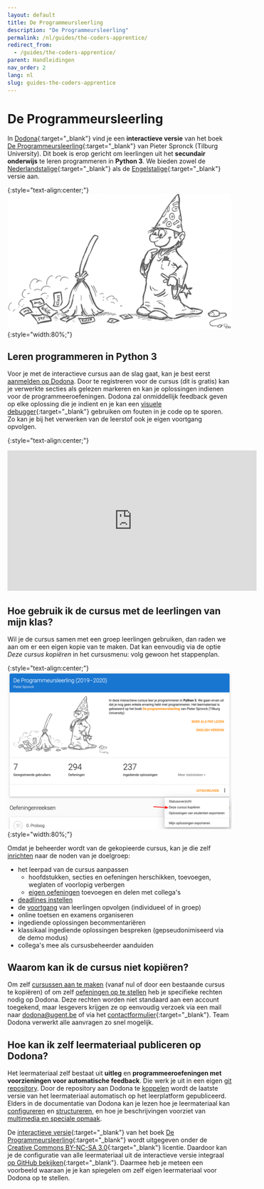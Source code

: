 ```yaml
---
layout: default
title: De Programmeursleerling
description: "De Programmeursleerling"
permalink: /nl/guides/the-coders-apprentice/
redirect_from:
  - /guides/the-coders-apprentice/
parent: Handleidingen
nav_order: 2
lang: nl
slug: guides-the-coders-apprentice
---
```


# De Programmeursleerling

In [Dodona](https://dodona.ugent.be){:target="_blank"} vind je een **interactieve versie** van het boek [De Programmeursleerling](http://www.spronck.net/pythonbook/dutchindex.xhtml){:target="_blank"} van Pieter Spronck (Tilburg University). Dit boek is erop gericht om leerlingen uit het **secundair onderwijs** te leren programmeren in **Python 3**. We bieden zowel de [Nederlandstalige](https://dodona.ugent.be/nl/courses/293/){:target="_blank"} als de [Engelstalige](https://dodona.ugent.be/nl/courses/293/){:target="_blank"} versie aan.

{:style="text-align:center;"}
![De Programmeursleerling](codersapprentice.png){:style="width:80%;"}


## Leren programmeren in Python 3

Voor je met de interactieve cursus aan de slag gaat, kan je best eerst [aanmelden op Dodona](https://dodona-edu.github.io/nl/guides/getting-started/#aanmelden). Door te registreren voor de cursus (dit is gratis) kan je verwerkte secties als gelezen markeren en kan je oplossingen indienen voor de programmeeroefeningen. Dodona zal onmiddellijk feedback geven op elke oplossing die je indient en je kan een [visuele debugger](http://www.pythontutor.com/){:target="_blank"} gebruiken om fouten in je code op te sporen. Zo kan je bij het verwerken van de leerstof ook je eigen voortgang opvolgen.

{:style="text-align:center;"}
<iframe width="560" height="315" src="https://www.youtube.com/embed/CGdVEJk1Y9s" frameborder="0" allow="accelerometer; autoplay; encrypted-media; gyroscope; picture-in-picture" allowfullscreen></iframe>


## Hoe gebruik ik de cursus met de leerlingen van mijn klas?

Wil je de cursus samen met een groep leerlingen gebruiken, dan raden we aan om er een eigen kopie van te maken. Dat kan eenvoudig via de optie *Deze cursus kopiëren* in het cursusmenu: volg gewoon het stappenplan.

{:style="text-align:center;"}
![Een cursus kopiëren in Dodona](course-copy-nl.png){:style="width:80%;"}

Omdat je beheerder wordt van de gekopieerde cursus, kan je die zelf [inrichten](https://dodona-edu.github.io/nl/guides/getting-started/) naar de noden van je doelgroep:

- het leerpad van de cursus aanpassen
  - hoofdstukken, secties en oefeningen herschikken, toevoegen, weglaten of voorlopig verbergen
  - [eigen oefeningen](https://dodona-edu.github.io/nl/guides/new-exercise-repo/) toevoegen en delen met collega's
- [deadlines instellen](https://dodona-edu.github.io/nl/guides/getting-started/#een-cursus-opstellen)
- de [voortgang](https://dodona-edu.github.io/nl/guides/getting-started/#je-cursus-gebruiken) van leerlingen opvolgen (individueel of in groep)
- online toetsen en examens organiseren
- ingediende oplossingen becommentariëren
- klassikaal ingediende oplossingen bespreken (gepseudonimiseerd via de demo modus)
- collega's mee als cursusbeheerder aanduiden


## Waarom kan ik de cursus niet kopiëren?

Om zelf [cursussen aan te maken](https://dodona-edu.github.io/nl/guides/getting-started/#een-cursus-aanmaken) (vanaf nul of door een bestaande cursus te kopiëren) of om zelf [oefeningen op te stellen](https://dodona-edu.github.io/nl/guides/new-exercise-repo/) heb je specifieke rechten nodig op Dodona. Deze rechten worden niet standaard aan een account toegekend, maar lesgevers krijgen ze op eenvoudig verzoek via een mail naar <dodona@ugent.be> of via het [contactformulier](https://dodona.ugent.be/nl/contact){:target="_blank"}. Team Dodona verwerkt alle aanvragen zo snel mogelijk.


## Hoe kan ik zelf leermateriaal publiceren op Dodona?

Het leermateriaal zelf bestaat uit **uitleg** en **programmeeroefeningen met voorzieningen voor automatische feedback**. Die werk je uit in een eigen [git repository](https://dodona-edu.github.io/nl/guides/new-exercise-repo/). Door de repository aan Dodona te [koppelen](https://dodona-edu.github.io/nl/guides/new-exercise-repo/#3-de-webhook-instellen) wordt de laatste versie van het leermateriaal automatisch op het leerplatform gepubliceerd. Elders in de documentatie van Dodona kan je lezen hoe je leermateriaal kan [configureren](https://dodona-edu.github.io/en/references/exercise-config/) en [structureren](https://dodona-edu.github.io/en/references/exercise-directory-structure/), en hoe je beschrijvingen voorziet van [multimedia en speciale opmaak](https://dodona-edu.github.io/nl/references/exercise-description/).

De [interactieve versie](https://dodona.ugent.be/nl/courses/293/){:target="_blank"} van het boek [De Programmeursleerling](http://www.spronck.net/pythonbook/dutchindex.xhtml){:target="_blank"} wordt uitgegeven onder de [Creative Commons BY-NC-SA 3.0](https://github.com/dodona-edu/programmeursleerling/blob/master/LICENSE.md){:target="_blank"} licentie. Daardoor kan je de configuratie van alle leermateriaal uit de interactieve versie integraal [op GitHub bekijken](https://github.com/dodona-edu/programmeursleerling){:target="_blank"}. Daarmee heb je meteen een voorbeeld waaraan je je kan spiegelen om zelf eigen leermateriaal voor Dodona op te stellen.
